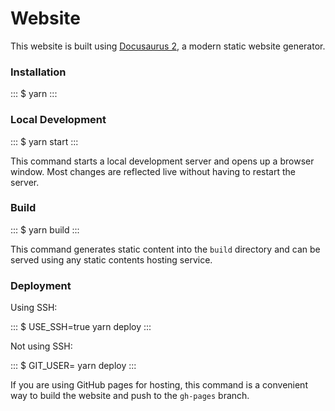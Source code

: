 # Website

This website is built using [Docusaurus 2](https://docusaurus.io/), a modern static website generator.

### Installation

:::
$ yarn
:::

### Local Development

:::
$ yarn start
:::

This command starts a local development server and opens up a browser window. Most changes are reflected live without having to restart the server.

### Build

:::
$ yarn build
:::

This command generates static content into the `build` directory and can be served using any static contents hosting service.

### Deployment

Using SSH:

:::
$ USE_SSH=true yarn deploy
:::

Not using SSH:

:::
$ GIT_USER=<Your GitHub username> yarn deploy
:::

If you are using GitHub pages for hosting, this command is a convenient way to build the website and push to the `gh-pages` branch.

